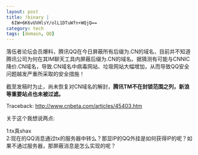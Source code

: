```yaml
--- 
layout: post
title: !binary |
  6IW+6K6vUVHlsY/olL1DTuWfn+WQjQ==
category: tech
tags: [domain, QQ]
---
```

落伍者论坛会员爆料，腾讯QQ在今日屏蔽所有后缀为.CN的域名，目前并不知道腾讯公司为何在其IM聊天工具内屏蔽后缀为.CN的域名。据猜测有可能与CNNIC降价.CN域名，导致.CN域名中病毒网站、垃圾网站大幅增加，从而导致QQ安全问题越发严重所采取的安全措施！

截至发稿时为止，尚未恢复对CN域名的解封，**腾讯TM不在封锁范围之列，新浪等重要站点也未被过滤。**

Traceback: <http://www.cnbeta.com/articles/45403.htm>

关于这个我想说两点:

1:tx真shax  
2:现在的QQ消息通过tx的服务器中转么？那显IP的QQ外挂是如何获得IP的呢？如果不通过服务器，那屏蔽消息是怎么实现的呢？
